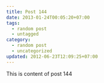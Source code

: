 ```yaml
---
title: Post 144
date: 2013-01-24T00:05:20+07:00
tags:
  - random post
  - untagged
category:
  - random post
  - uncategorized
updated: 2012-06-23T12:09:25+07:00
---
```

This is content of post 144